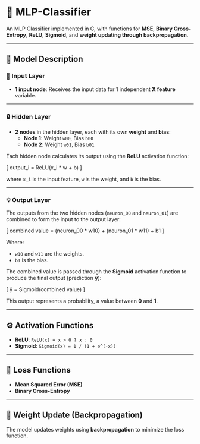 # 🚀 MLP-Classifier

An MLP Classifier implemented in C, with functions for **MSE**, **Binary Cross-Entropy**, **ReLU**, **Sigmoid**, and **weight updating through backpropagation**.

---

## 📜 Model Description

### 🧠 Input Layer
- **1 input node**: Receives the input data for 1 independent **X feature** variable.

---

### 🔒 Hidden Layer
- **2 nodes** in the hidden layer, each with its own **weight** and **bias**:
  - **Node 1**: Weight `w00`, Bias `b00`
  - **Node 2**: Weight `w01`, Bias `b01`

Each hidden node calculates its output using the **ReLU** activation function:

\[
output_i = ReLU(x_i * w + b)
\]

where `x_i` is the input feature, `w` is the weight, and `b` is the bias.

---

### 💡 Output Layer
The outputs from the two hidden nodes (`neuron_00` and `neuron_01`) are combined to form the input to the output layer:

\[
combined value = (neuron_00 * w10) + (neuron_01 * w11) + b1
\]

Where:
- `w10` and `w11` are the weights.
- `b1` is the bias.

The combined value is passed through the **Sigmoid** activation function to produce the final output (prediction **ŷ**):

\[
ŷ = Sigmoid(combined value)
\]

This output represents a probability, a value between **0** and **1**.

---

## ⚙️ Activation Functions
- **ReLU**: `ReLU(x) = x > 0 ? x : 0`
- **Sigmoid**: `Sigmoid(x) = 1 / (1 + e^(-x))`

---

## 🧪 Loss Functions
- **Mean Squared Error (MSE)**
- **Binary Cross-Entropy**

---

## 🔄 Weight Update (Backpropagation)
The model updates weights using **backpropagation** to minimize the loss function.
